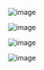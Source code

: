 ![image](https://github.com/user-attachments/assets/204596b1-6495-487b-a082-b4bcbc27640c)

![image](https://github.com/user-attachments/assets/331e1bcb-6a5a-4581-90d9-35678fa99dbc)

![image](https://github.com/user-attachments/assets/9e03f4e6-b438-4579-be26-9ad4c754b3e4)

![image](https://github.com/user-attachments/assets/8c2bcdbe-8174-495e-9cf7-9c6921a511af)

